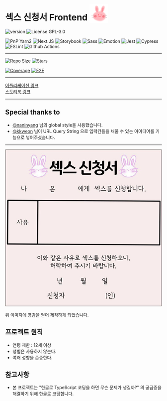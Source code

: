 # 섹스 신청서 Frontend <img src="./public/logo.png" alt="" style="width: 60px; height: 60px; vertical-align: bottom;" />

![version](https://img.shields.io/github/package-json/v/sex-request/frontend)
![License GPL-3.0](https://img.shields.io/github/license/sex-request/frontend?style=plat)

![PnP Yarn2](https://img.shields.io/badge/Yarn2-PnP-2C8EBB?style=for-the-badge&logo=yarn&logoColor=white)
![Next.JS](https://img.shields.io/badge/next.js-TypeScript-007ACC?style=for-the-badge&logo=nextdotjs&logoColor=white)
![Storybook](https://img.shields.io/badge/storybook-FF4785?style=for-the-badge&logo=storybook&logoColor=white)
![Sass](https://img.shields.io/badge/Sass-CC6699?style=for-the-badge&logo=sass&logoColor=white)
![Emotion](https://img.shields.io/badge/👩‍🎤_Emotion-CC6699?style=for-the-badge&logo=emotion&logoColor=white)
![Jest](https://img.shields.io/badge/Jest-C21325?style=for-the-badge&logo=jest&logoColor=white)
![Cypress](https://img.shields.io/badge/Cypress-17202C?style=for-the-badge&logo=cypress&logoColor=white)
![ESLint](https://img.shields.io/badge/eslint-3A33D1?style=for-the-badge&logo=eslint&logoColor=white)
![Github Actions](https://img.shields.io/badge/GitHub_Actions-2088FF?style=for-the-badge&logo=github-actions&logoColor=white)

---

![Repo Size](https://img.shields.io/github/repo-size/sex-request/frontend)
![Stars](https://img.shields.io/github/stars/sex-request/frontend?style=social)

[![Coverage](https://github.com/sex-request/frontend/actions/workflows/coverage.yaml/badge.svg)](https://github.com/sex-request/frontend/actions/workflows/coverage.yaml)
[![E2E](https://github.com/sex-request/frontend/actions/workflows/e2e.yaml/badge.svg)](https://github.com/sex-request/frontend/actions/workflows/e2e.yaml)

---

[어플리케이션 링크](https://sex-request.github.io/frontend/)  
[스토리북 링크](https://sex-request-storybook.netlify.app/)

---

## Special thanks to

- [@naninyang](https://github.com/naninyang) 님의 global style을 사용했습니다.
- [@kkweon](https://github.com/kkweon) 님이 URL Query String 으로 입력칸들을 채울 수 있는 아이디어를 기능으로 넣어주셨습니다.

---

![섹스 신청서 이미지](./public/inspired_image.jpg)

위 이미지에 영감을 얻어 제작하게 되었습니다.

## 프로젝트 원칙

- 연령 제한 : 12세 이상
- 성별은 사용하지 않는다.
- 여러 성향을 존중한다.

## 참고사항

- 본 프로젝트는 "한글로 TypeScript 코딩을 하면 무슨 문제가 생길까?" 의 궁금증을 해결하기 위해 한글로 코딩합니다.
